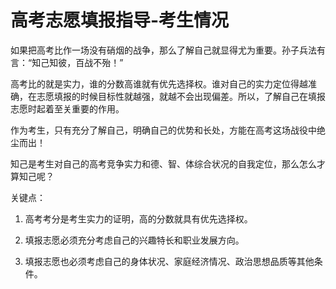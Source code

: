 # 高考志愿填报指导-考生情况

如果把高考比作一场没有硝烟的战争，那么了解自己就显得尤为重要。孙子兵法有言：“知己知彼，百战不殆！”

高考比的就是实力，谁的分数高谁就有优先选择权。谁对自己的实力定位得越准确，在志愿填报的时候目标性就越强，就越不会出现偏差。所以，了解自己在填报志愿时起着至关重要的作用。

作为考生，只有充分了解自己，明确自己的优势和长处，方能在高考这场战役中绝尘而出！

知己是考生对自己的高考竞争实力和德、智、体综合状况的自我定位，那么怎么才算知己呢？

关键点：

1. 高考考分是考生实力的证明，高的分数就具有优先选择权。

2. 填报志愿必须充分考虑自己的兴趣特长和职业发展方向。

3. 填报志愿也必须考虑自己的身体状况、家庭经济情况、政治思想品质等其他条件。